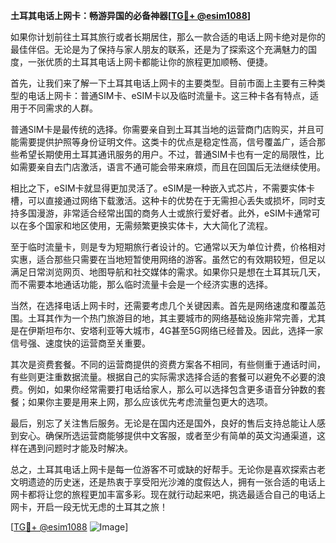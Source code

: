 **土耳其电话上网卡：畅游异国的必备神器[[TG💪+ @esim1088](https://t.me/s/esim1088)]**

如果你计划前往土耳其旅行或者长期居住，那么一款合适的电话上网卡绝对是你的最佳伴侣。无论是为了保持与家人朋友的联系，还是为了探索这个充满魅力的国度，一张优质的土耳其电话上网卡都能让你的旅程更加顺畅、便捷。

首先，让我们来了解一下土耳其电话上网卡的主要类型。目前市面上主要有三种类型的电话上网卡：普通SIM卡、eSIM卡以及临时流量卡。这三种卡各有特点，适用于不同需求的人群。

普通SIM卡是最传统的选择。你需要亲自到土耳其当地的运营商门店购买，并且可能需要提供护照等身份证明文件。这类卡的优点是稳定性高，信号覆盖广，适合那些希望长期使用土耳其通讯服务的用户。不过，普通SIM卡也有一定的局限性，比如需要亲自去门店激活，语言不通可能会带来麻烦，而且在回国后无法继续使用。

相比之下，eSIM卡就显得更加灵活了。eSIM是一种嵌入式芯片，不需要实体卡槽，可以直接通过网络下载激活。这种卡的优势在于无需担心丢失或损坏，同时支持多国漫游，非常适合经常出国的商务人士或旅行爱好者。此外，eSIM卡通常可以在多个国家和地区使用，无需频繁更换实体卡，大大简化了流程。

至于临时流量卡，则是专为短期旅行者设计的。它通常以天为单位计费，价格相对实惠，适合那些只需要在当地短暂使用网络的游客。虽然它的有效期较短，但足以满足日常浏览网页、地图导航和社交媒体的需求。如果你只是想在土耳其玩几天，而不需要本地通话功能，那么临时流量卡会是一个经济实惠的选择。

当然，在选择电话上网卡时，还需要考虑几个关键因素。首先是网络速度和覆盖范围。土耳其作为一个热门旅游目的地，其主要城市的网络基础设施非常完善，尤其是在伊斯坦布尔、安塔利亚等大城市，4G甚至5G网络已经普及。因此，选择一家信号强、速度快的运营商至关重要。

其次是资费套餐。不同的运营商提供的资费方案各不相同，有些侧重于通话时间，有些则更注重数据流量。根据自己的实际需求选择合适的套餐可以避免不必要的浪费。例如，如果你经常需要打电话给家人，那么可以选择包含更多语音分钟数的套餐；如果你主要是用来上网，那么应该优先考虑流量包更大的选项。

最后，别忘了关注售后服务。无论是在国内还是国外，良好的售后支持总能让人感到安心。确保所选运营商能够提供中文客服，或者至少有简单的英文沟通渠道，这样在遇到问题时才能及时解决。

总之，土耳其电话上网卡是每一位游客不可或缺的好帮手。无论你是喜欢探索古老文明遗迹的历史迷，还是热衷于享受阳光沙滩的度假达人，拥有一张合适的电话上网卡都将让您的旅程更加丰富多彩。现在就行动起来吧，挑选最适合自己的电话上网卡，开启一段无忧无虑的土耳其之旅！

[[TG💪+ @esim1088](https://t.me/s/esim1088) ![Image](https://i.postimg.cc/4NQfJmqS/Snipaste-2025-05-13-00-14-12.png)]